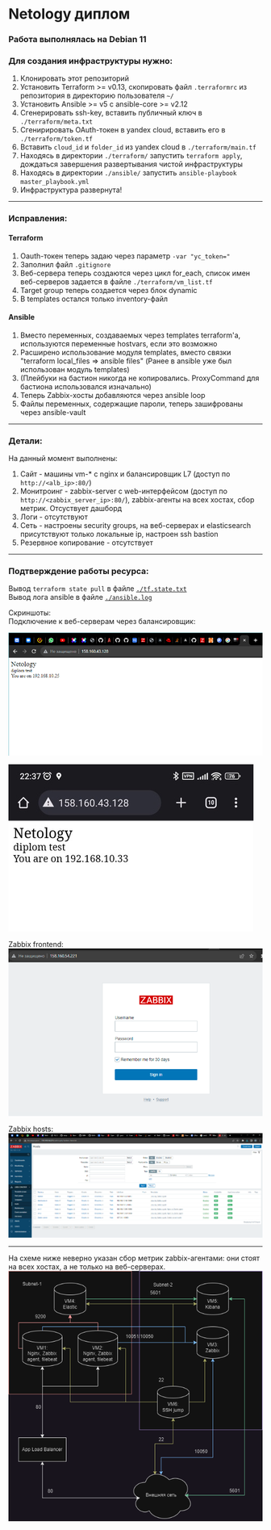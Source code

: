 # Netology диплом
  
### Работа выполнялась на Debian 11  
  
### Для создания инфраструктуры нужно:
1. Клонировать этот репозиторий
2. Установить Terraform >= v0.13, скопировать файл `.terraformrc` из репозитория в директорию пользователя `~/`
3. Установить Ansible >= v5 c ansible-core >= v2.12
4. Сгенерировать ssh-key, вставить публичный ключ в `./terraform/meta.txt`
5. Сгенирировать OAuth-токен в yandex cloud, вставить его в `./terraform/token.tf`
6. Вставить `cloud_id` и `folder_id` из yandex cloud в `./terraform/main.tf`
7. Находясь в директории `./terraform/` запустить `terraform apply`, дождаться завершения развертывания чистой инфраструктуры
8. Находясь в директории `./ansible/` запустить `ansible-playbook master_playbook.yml`
9. Инфраструктура развернута!

---
### Исправления:  

#### Terraform

1. Oauth-токен теперь задаю через параметр `-var "yc_token="`
2. Заполнил файл `.gitignore`
3. Веб-сервера теперь создаются через цикл for_each, список имен веб-серверов задается в файле `./terraform/vm_list.tf`
4. Target group теперь создается через блок dynamic
5. В templates остался только inventory-файл

#### Ansible

1. Вместо переменных, создаваемых через templates terraform'а, используются переменные hostvars, если это возможно
2. Расширено использование модуля templates, вместо связки "terraform local_files => ansible files" (Ранее в ansible уже был использован модуль templates)
3. (Плейбуки на бастион никогда не копировались. ProxyCommand для бастиона использовался изначально)
4. Теперь Zabbix-хосты добавляются через ansible loop
5. Файлы переменных, содержащие пароли, теперь зашифрованы через ansible-vault

---
### Детали:
На данный момент выполнены:
1. Сайт - машины vm-* с nginx и балансировщик L7 (доступ по `http://<alb_ip>:80/`)
2. Монитроинг - zabbix-server с web-интерфейсом (доступ по `http://<zabbix_server_ip>:80/`), zabbix-агенты на всех хостах, сбор метрик. Отсуствует дашборд
3. Логи - отсутствуют
4. Сеть - настроены security groups, на веб-серверах и elasticsearch присутствуют только локальные ip, настроен ssh bastion
5. Резервное копирование - отсутствует

---
### Подтверждение работы ресурса:  
Вывод `terraform state pull` в файле [`./tf.state.txt`](/tf.state.txt)  
Вывод лога ansible в файле [`./ansible.log`](/ansible.log)  

Скриншоты:  
Подключение к веб-серверам через балансировщик:  

![image](https://github.com/Maxterx10/Netology_diplom/blob/main/diplom-1.png)

![image](https://github.com/Maxterx10/Netology_diplom/blob/main/diplom-2.jpg)

Zabbix frontend:  
![image](https://github.com/Maxterx10/Netology_diplom/blob/main/diplom-3.png)

Zabbix hosts:  
![image](https://github.com/Maxterx10/Netology_diplom/blob/main/diplom-4.png)  


---
На схеме ниже неверно указан сбор метрик zabbix-агентами: они стоят на всех хостах, а не только на веб-серверах.  
![image](https://github.com/Maxterx10/Netology_diplom/blob/main/Infrastructure_scheme.drawio.png?raw=true)


